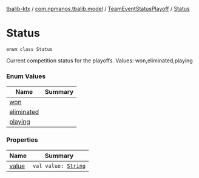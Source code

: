 [tbalib-ktx](../../../index.md) / [com.npmanos.tbalib.model](../../index.md) / [TeamEventStatusPlayoff](../index.md) / [Status](./index.md)

# Status

`enum class Status`

Current competition status for the playoffs.
Values: won,eliminated,playing

### Enum Values

| Name | Summary |
|---|---|
| [won](won.md) |  |
| [eliminated](eliminated.md) |  |
| [playing](playing.md) |  |

### Properties

| Name | Summary |
|---|---|
| [value](value.md) | `val value: `[`String`](https://kotlinlang.org/api/latest/jvm/stdlib/kotlin/-string/index.html) |
